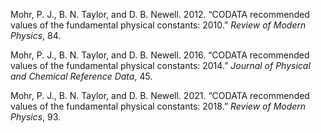 Mohr, P. J., B. N. Taylor, and D. B. Newell. 2012. “CODATA recommended
values of the fundamental physical constants: 2010.” *Review of Modern
Physics*, 84.

Mohr, P. J., B. N. Taylor, and D. B. Newell. 2016. “CODATA recommended
values of the fundamental physical constants: 2014.” *Journal of
Physical and Chemical Reference Data*, 45.

Mohr, P. J., B. N. Taylor, and D. B. Newell. 2021. “CODATA recommended
values of the fundamental physical constants: 2018.” *Review of Modern
Physics*, 93.
